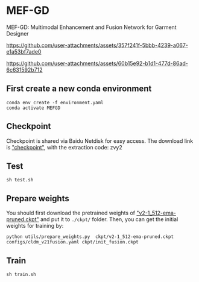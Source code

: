 # MEF-GD
MEF-GD: Multimodal Enhancement and Fusion Network for Garment Designer


https://github.com/user-attachments/assets/357f241f-5bbb-4239-a067-e1a53bf7ade0



https://github.com/user-attachments/assets/60b15e92-b1d1-477d-86ad-6c631592b712

## First create a new conda environment

    conda env create -f environment.yaml
    conda activate MEFGD
## Checkpoint
Checkpoint is shared via Baidu Netdisk for easy access. The download link is ["checkpoint"](https://pan.baidu.com/s/1mu1RNkPykXFB_8RS0sxapA?pwd=zvy2), with the extraction code: zvy2
## Test
    sh test.sh 
## Prepare weights
You should first download the pretrained weights of ["v2-1_512-ema-pruned.ckpt"](https://huggingface.co/stabilityai/stable-diffusion-2-1-base/tree/main) and put it to `./ckpt/` folder. Then, you can get the initial weights for training by:

    python utils/prepare_weights.py  ckpt/v2-1_512-ema-pruned.ckpt configs/cldm_v21fusion.yaml ckpt/init_fusion.ckpt
## Train
    sh train.sh
